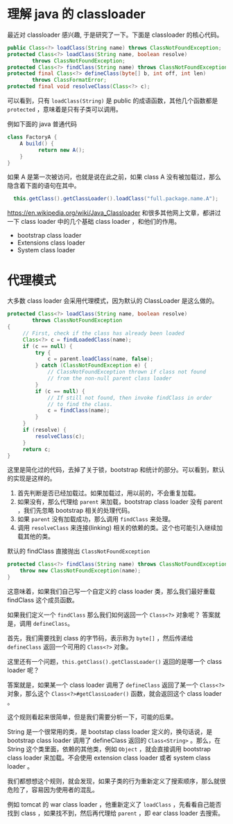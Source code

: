 # 理解 java 的 classloader



最近对 classloader 感兴趣, 于是研究了一下。下面是 classloader 的核心代码。

```java
public Class<?> loadClass(String name) throws ClassNotFoundException;
protected Class<?> loadClass(String name, boolean resolve)
        throws ClassNotFoundException;
protected Class<?> findClass(String name) throws ClassNotFoundException;
protected final Class<?> defineClass(byte[] b, int off, int len)
        throws ClassFormatError;
protected final void resolveClass(Class<?> c);
```

可以看到，只有 `loadClass(String)` 是 public 的成语函数，其他几个函数都是 `protected` ，意味着是只有子类可以调用。


例如下面的 java 普通代码

```java
class FactoryA {
    A build() {
          return new A();
    }
}
```

如果 A 是第一次被访问，也就是说在此之前，如果 class A 没有被加载过，那么隐含着下面的语句在其中。

```java
  this.getClass().getClassLoader().loadClass("full.package.name.A");
```

https://en.wikipedia.org/wiki/Java_Classloader 和很多其他网上文章，都讲过一下 class loader 中的几个基础 class loader ，和他们的作用。

- bootstrap class loader
- Extensions class loader
- System class loader


# 代理模式

大多数 class loader 会采用代理模式，因为默认的 ClassLoader 是这么做的。

```java
protected Class<?> loadClass(String name, boolean resolve)
        throws ClassNotFoundException
{
     // First, check if the class has already been loaded
     Class<?> c = findLoadedClass(name);
     if (c == null) {
         try {
             c = parent.loadClass(name, false);
         } catch (ClassNotFoundException e) {
             // ClassNotFoundException thrown if class not found
             // from the non-null parent class loader
         }
         if (c == null) {
             // If still not found, then invoke findClass in order
             // to find the class.
             c = findClass(name);
         }
     }
     if (resolve) {
         resolveClass(c);
     }
     return c;
}
```

这里是简化过的代码，去掉了关于锁，bootstrap 和统计的部分。可以看到，默认的实现是这样的。

1. 首先判断是否已经加载过。如果加载过，用以前的，不会重复加载。
2. 如果没有，那么代理给 `parent` 来加载，bootstrap class loader 没有  parent ，我们先忽略 bootstrap 相关的处理代码。
3. 如果 `parent` 没有加载成功，那么调用 `findClass` 来处理。
4. 调用 `resolveClass` 来连接(linking) 相关的依赖的类。这个也可能引入继续加载其他的类。

默认的 findClass 直接抛出 `ClassNotFoundException`

```java
protected Class<?> findClass(String name) throws ClassNotFoundException {
    throw new ClassNotFoundException(name);
}
```

这意味着，如果我们自己写一个自定义的 class loader 类，那么我们最好重载 findClass  这个成员函数。

如果我们定义一个 `findClass` 那么我们如何返回一个 `Class<?>` 对象呢？ 答案就是，调用 `defineClass`。

首先，我们需要找到 class 的字节码，表示称为 `byte[]` ，然后传递给  `defineClass` 返回一个可用的 `Class<?>` 对象。


这里还有一个问题，`this.getClass().getClassLoader()` 返回的是哪一个 class loader 呢？

答案就是，如果某一个 class loader 调用了 `defineClass` 返回了某一个 `Class<?>` 对象，那么这个 `Class<?>#getClassLoader()` 函数，就会返回这个 class loader 。


这个规则看起来很简单，但是我们需要分析一下，可能的后果。

String 是一个很常用的类，是 bootstap class loader 定义的，换句话说，是 bootstrap class loader 调用了 defineClass 返回的 `Class<String>` 。那么，在 String 这个类里面，依赖的其他类，例如  `Object` ，就会直接调用 bootstrap class loader 来加载。不会使用 extension class loader 或者 system class loader 。


我们都想想这个规则，就会发现，如果子类的行为重新定义了搜索顺序，那么就很危险了，容易因为使用者的混乱。

例如 tomcat 的 war class loader ，他重新定义了 `loadClass` ，先看看自己能否找到 class ，如果找不到，然后再代理给 `parent` ，即 ear class loader 去搜索。
